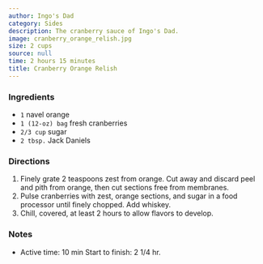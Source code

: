 ```yaml
---
author: Ingo's Dad
category: Sides
description: The cranberry sauce of Ingo's Dad.
image: cranberry_orange_relish.jpg
size: 2 cups
source: null
time: 2 hours 15 minutes
title: Cranberry Orange Relish
---
```


### Ingredients

* `1` navel orange
* `1 (12-oz) bag` fresh cranberries
* `2/3 cup` sugar
* `2 tbsp.` Jack Daniels

### Directions

1. Finely grate 2 teaspoons zest from orange. Cut away and discard peel and pith from orange, then cut sections free from membranes.
2. Pulse cranberries with zest, orange sections, and sugar in a food processor until finely chopped. Add whiskey. 
3. Chill, covered, at least 2 hours to allow flavors to develop.

### Notes

- Active time: 10 min Start to finish: 2 1/4 hr.
